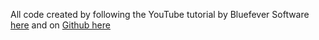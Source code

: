 All code created by following the YouTube tutorial by Bluefever Software [here](https://www.youtube.com/playlist?list=PLZ1QII7yudbecO6a-zAI6cuGP1LLnmW8e) and on [Github here](https://github.com/bluefeversoft/forex_python)